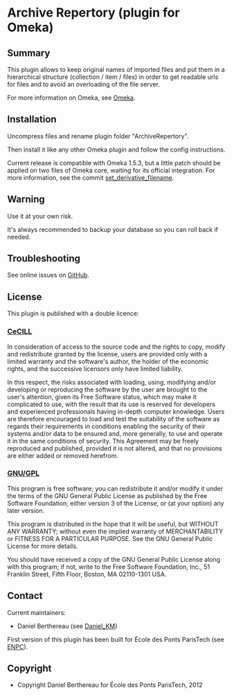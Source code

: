 
Archive Repertory (plugin for Omeka)
====================================


Summary
-------

This plugin allows to keep original names of imported files and put them in a
hierarchical structure (collection / item / files) in order to get readable urls
for files and to avoid an overloading of the file server.

For more information on Omeka, see [Omeka][1].


Installation
------------

Uncompress files and rename plugin folder "ArchiveRepertory".

Then install it like any other Omeka plugin and follow the config instructions.

Current release is compatible with Omeka 1.5.3, but a little patch should be
applied on two files of Omeka core, waiting for its official integration. For
more information, see the commit [set_derivative_filename][7].


Warning
-------

Use it at your own risk.

It's always recommended to backup your database so you can roll back if needed.


Troubleshooting
---------------

See online issues on [GitHub][2].


License
-------

This plugin is published with a double licence:

### [CeCILL][3]

In consideration of access to the source code and the rights to copy,
modify and redistribute granted by the license, users are provided only
with a limited warranty and the software's author, the holder of the
economic rights, and the successive licensors only have limited liability.

In this respect, the risks associated with loading, using, modifying
and/or developing or reproducing the software by the user are brought to
the user's attention, given its Free Software status, which may make it
complicated to use, with the result that its use is reserved for
developers and experienced professionals having in-depth computer
knowledge. Users are therefore encouraged to load and test the
suitability of the software as regards their requirements in conditions
enabling the security of their systems and/or data to be ensured and,
more generally, to use and operate it in the same conditions of
security. This Agreement may be freely reproduced and published,
provided it is not altered, and that no provisions are either added or
removed herefrom.

### [GNU/GPL][4]

This program is free software; you can redistribute it and/or modify it under
the terms of the GNU General Public License as published by the Free Software
Foundation; either version 3 of the License, or (at your option) any later
version.

This program is distributed in the hope that it will be useful, but WITHOUT
ANY WARRANTY; without even the implied warranty of MERCHANTABILITY or FITNESS
FOR A PARTICULAR PURPOSE. See the GNU General Public License for more
details.

You should have received a copy of the GNU General Public License along with
this program; if not, write to the Free Software Foundation, Inc.,
51 Franklin Street, Fifth Floor, Boston, MA 02110-1301 USA.


Contact
-------

Current maintainers:

* Daniel Berthereau (see [Daniel_KM][5])

First version of this plugin has been built for École des Ponts ParisTech
(see [ENPC][6]).


Copyright
---------

* Copyright Daniel Berthereau for École des Ponts ParisTech, 2012


[1]: http://www.omeka.org "Omeka.org"
[2]: https://github.com/Daniel-KM/ArchiveRepertory "GitHub ArchiveRepertory"
[3]: http://www.cecill.info/licences/Licence_CeCILL_V2-en.html "CeCILL"
[4]: https://www.gnu.org/licenses/gpl-3.0.html "GNU/GPL"
[5]: http://github.com/Daniel-KM "Daniel_KM"
[6]: http://bibliotheque.enpc.fr "École des Ponts ParisTech"
[7]: https://github.com/Daniel-KM/Omeka/commit/f2ac2f50f3219973a228ecc2db52a676a852e743 "commit set_derivative_filename"